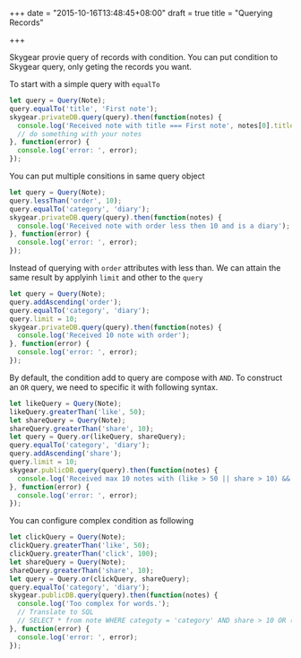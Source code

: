 +++
date = "2015-10-16T13:48:45+08:00"
draft = true
title = "Querying Records"

+++

Skygear provie query of records with condition. You can put condition to Skygear
query, only geting the records you want.

To start with a simple query with `equalTo`

``` javascript
let query = Query(Note);
query.equalTo('title', 'First note');
skygear.privateDB.query(query).then(function(notes) {
  console.log('Received note with title === First note', notes[0].title);
  // do something with your notes
}, function(error) {
  console.log('error: ', error);
});
```

You can put multiple consitions in same query object

``` javascript
let query = Query(Note);
query.lessThan('order', 10);
query.equalTo('category', 'diary');
skygear.privateDB.query(query).then(function(notes) {
  console.log('Received note with order less then 10 and is a diary');
}, function(error) {
  console.log('error: ', error);
});
```

Instead of querying with `order` attributes with less than. We can attain the
same result by applyinh `limit` and other to the `query`

``` javascript
let query = Query(Note);
query.addAscending('order');
query.equalTo('category', 'diary');
query.limit = 10;
skygear.privateDB.query(query).then(function(notes) {
  console.log('Received 10 note with order');
}, function(error) {
  console.log('error: ', error);
});
```

By default, the condition add to query are compose with `AND`. To construct an
`OR` query, we need to specific it with following syntax.

``` javascript
let likeQuery = Query(Note);
likeQuery.greaterThan('like', 50);
let shareQuery = Query(Note);
shareQuery.greaterThan('share', 10);
let query = Query.or(likeQuery, shareQuery);
query.equalTo('category', 'diary');
query.addAscending('share');
query.limit = 10;
skygear.publicDB.query(query).then(function(notes) {
  console.log('Received max 10 notes with (like > 50 || share > 10) && category == diary');
}, function(error) {
  console.log('error: ', error);
});
```

You can configure complex condition as following

``` javascript
let clickQuery = Query(Note);
clickQuery.greaterThan('like', 50);
clickQuery.greaterThan('click', 100);
let shareQuery = Query(Note);
shareQuery.greaterThan('share', 10);
let query = Query.or(clickQuery, shareQuery);
query.equalTo('category', 'diary');
skygear.publicDB.query(query).then(function(notes) {
  console.log('Too complex for words.');
  // Translate to SQL
  // SELECT * from note WHERE categoty = 'category' AND share > 10 OR (like > 50 AND click > 100);
}, function(error) {
  console.log('error: ', error);
});
```
